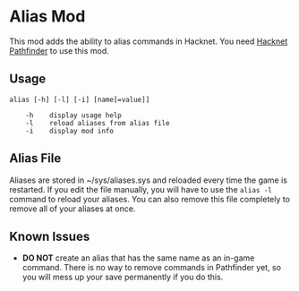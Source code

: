 # Alias Mod
This mod adds the ability to alias commands in Hacknet. You need [Hacknet Pathfinder](https://github.com/Arkhist/Hacknet-Pathfinder/releases) to use this mod.

## Usage
    alias [-h] [-l] [-i] [name[=value]]
    
        -h    display usage help
        -l    reload aliases from alias file
        -i    display mod info

## Alias File
Aliases are stored in ~/sys/aliases.sys and reloaded every time the game is restarted. If you edit the file manually, you will have to use the `alias -l` command to reload your aliases. You can also remove this file completely to remove all of your aliases at once.

## Known Issues
* **DO NOT** create an alias that has the same name as an in-game command. There is no way to remove commands in Pathfinder yet, so you will mess up your save permanently if you do this.
